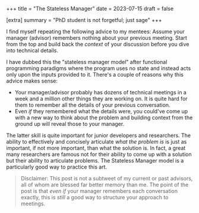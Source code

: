 +++
title = "The Stateless Manager"
date = 2023-07-15
draft = false

[extra]
summary = "PhD student is not forgetful; just sage"
+++


I find myself repeating the following advice to my mentees: Assume your manager (advisor) remembers nothing about your previous meeting. Start from the top and build back the *context* of your discussion before you dive into technical details.

I have dubbed this the "stateless manager model" after functional programming paradigms where the program uses no state and instead acts only upon the inputs provided to it.
There's a couple of reasons why this advice makes sense:
- Your manager/advisor probably has dozens of technical meetings in a week and a million other things they are working on. It is quite hard for them to remember all the details of your previous conversation.
- Even *if* they remembered what the details were, you could've come up with a new way to think about the problem and building context from the ground up will reveal those to your manager.

The latter skill is quite important for junior developers and researchers.
The ability to effectively and concisely articulate *what the problem is* is just as important, if not more important, than what the solution is.
In fact, a great many researchers are famous not for their ability to come up with a solution but their ability to articulate problems.
The Stateless Manager model is a particularly good way to practice this art.

> Disclaimer: This post is not a subtweet of my current or past advisors, all of whom are blessed far better memory than me. The point of the post is that *even if* your manager remembers each conversation exactly, this is *still* a good way to structure your approach to meetings.